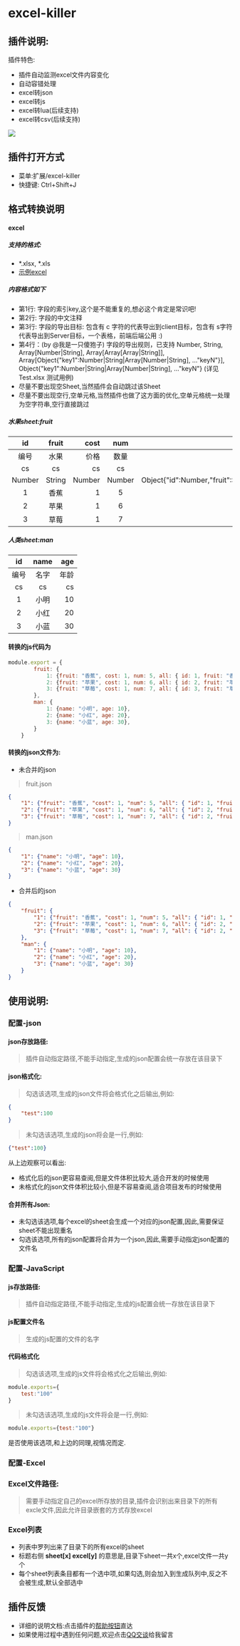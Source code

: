 # excel-killer
## 插件说明:
插件特色:
- 插件自动监测excel文件内容变化
- 自动容错处理
- excel转json
- excel转js
- excel转lua(后续支持)
- excel转csv(后续支持)

![](../../doc/excel-killer/scene.png)
## 插件打开方式
- 菜单:扩展/excel-killer
- 快捷键: Ctrl+Shift+J
## 格式转换说明
#### excel
##### 支持的格式:
- *.xlsx, *.xls
- [示例excel](../../doc/excel-killer/test.xlsx)
##### 内容格式如下
- 第1行: 字段的索引key,这个是不能重复的,想必这个肯定是常识吧!
- 第2行: 字段的中文注释
- 第3行: 字段的导出目标: 包含有 c 字符的代表导出到client目标，包含有 s字符代表导出到Server目标，一个表格，前端后端公用 :)
- 第4行：(by @我是一只傻狍子) 字段的导出规则，已支持 Number, String, Array[Number|String], Array[Array[Array|String]], Array[Object{"key1":Number|String|Array[Number|String], ..."keyN"}], Object{"key1":Number|String|Array[Number|String], ..."keyN"} (详见 Test.xlsx 测试用例)
- 尽量不要出现空Sheet,当然插件会自动跳过该Sheet
- 尽量不要出现空行,空单元格,当然插件也做了这方面的优化,空单元格统一处理为空字符串,空行直接跳过
##### 水果sheet:fruit
|id| fruit        | cost      |   num    |  all |
|:----: | :----:    | -----:  | :----: | :----: |
|编号| 水果        | 价格    |  数量  | 总览 |
|cs| cs        | cs    |  cs  |     cs      |
|Number|String|Number|Number    |   Object{"id":Number,"fruit":String,"cost":Number,"num":Number}|
|1| 香蕉        | 1      |   5    | 1,香蕉,1,5 |
|2| 苹果        | 1      |   6    | 2,苹果,1,6 |
|3| 草莓        | 1      |   7    | 3,草莓,1,7 |
##### 人类sheet:man
|id| name        | age         |
|:----: | :----:    | -----:    |
|编号| 名字        | 年龄       |
|cs| cs        | cs       |
|1| 小明       | 10           |
|2| 小红        | 20         |
|3| 小蓝        | 30          |


#### 转换的js代码为
```javascript
module.export = {
        fruit: {
            1: {fruit: "香蕉", cost: 1, num: 5, all: { id: 1, fruit: "香蕉", cost: 1, num: 5 }},
            2: {fruit: "苹果", cost: 1, num: 6, all: { id: 2, fruit: "苹果", cost: 1, num: 6 }},
            3: {fruit: "草莓", cost: 1, num: 7, all: { id: 3, fruit: "草莓", cost: 1, num: 7 }}
        },
        man: {
            1: {name: "小明", age: 10},
            2: {name: "小红", age: 20},
            3: {name: "小蓝", age: 30},
        }
    }
```
#### 转换的json文件为:
- 未合并的json
> fruit.json
```json
{
    "1": {"fruit": "香蕉", "cost": 1, "num": 5, "all": { "id": 1, "fruit": "香蕉", "cost": 1, "num": 5 }},
    "2": {"fruit": "苹果", "cost": 1, "num": 6, "all": { "id": 2, "fruit": "苹果", "cost": 1, "num": 6 }},
    "3": {"fruit": "草莓", "cost": 1, "num": 7, "all": { "id": 2, "fruit": "苹果", "cost": 1, "num": 7 }}
}
```
> man.json
```json
{
    "1": {"name": "小明", "age": 10},
    "2": {"name": "小红", "age": 20},
    "3": {"name": "小蓝", "age": 30}
}
```
- 合并后的json
```json
{
    "fruit": {
        "1": {"fruit": "香蕉", "cost": 1, "num": 5, "all": { "id": 1, "fruit": "香蕉", "cost": 1, "num": 5 }},
        "2": {"fruit": "苹果", "cost": 1, "num": 6, "all": { "id": 2, "fruit": "苹果", "cost": 1, "num": 6 }},
        "3": {"fruit": "草莓", "cost": 1, "num": 7, "all": { "id": 2, "fruit": "苹果", "cost": 1, "num": 7 }}
    },
    "man": {
        "1": {"name": "小明", "age": 10},
        "2": {"name": "小红", "age": 20},
        "3": {"name": "小蓝", "age": 30}
    }
}
```


## 使用说明:
### 配置-json
#### json存放路径:
> 插件自动指定路径,不能手动指定,生成的json配置会统一存放在该目录下

#### json格式化:
> 勾选该选项,生成的json文件将会格式化之后输出,例如:
```json
{
    "test":100
}
```
>未勾选该选项,生成的json将会是一行,例如:
```json
{"test":100}
```
从上边观察可以看出:
- 格式化后的json更容易查阅,但是文件体积比较大,适合开发的时候使用
- 未格式化的json文件体积比较小,但是不容易查阅,适合项目发布的时候使用
#### 合并所有Json:
- 未勾选该选项,每个excel的sheet会生成一个对应的json配置,因此,需要保证sheet不能出现重名
- 勾选该选项,所有的json配置将合并为一个json,因此,需要手动指定json配置的文件名

### 配置-JavaScript
#### js存放路径:
> 插件自动指定路径,不能手动指定,生成的js配置会统一存放在该目录下
#### js配置文件名
> 生成的js配置的文件的名字
#### 代码格式化
> 勾选该选项,生成的js文件将会格式化之后输出,例如:
```javascript
module.exports={
    test:"100"
}
```
> 未勾选该选项,生成的js文件将会是一行,例如:
```javascript
module.exports={test:"100"}
```
是否使用该选项,和上边的同理,视情况而定.
### 配置-Excel
### Excel文件路径:
> 需要手动指定自己的excel所存放的目录,插件会识别出来目录下的所有excle文件,因此允许目录嵌套的方式存放excel
### Excel列表
- 列表中罗列出来了目录下的所有excel的sheet
- 标题右侧 **sheet[x] excel[y]** 的意思是,目录下sheet一共x个,excel文件一共y个
- 每个sheet列表条目都有一个选中项,如果勾选,则会加入到生成队列中,反之不会被生成,默认全部选中

## 插件反馈
- 详细的说明文档:点击插件的[帮助按钮](https://github.com/tidys/CocosCreatorPlugins/tree/master/packages/excel-killer/README.md)直达
- 如果使用过程中遇到任何问题,欢迎点击[QQ交谈](http://wpa.qq.com/msgrd?v=3&uin=774177933&site=qq&menu=yes)给我留言
